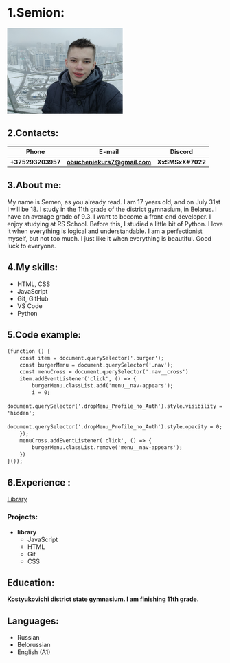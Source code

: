 # 1.Semion:
<img src="IMG_20230105_162750.jpg" height="200">

## 2.Contacts:
|      Phone      |          E-mail            |     Discord    |
|:---------------:|:--------------------------:|:--------------:|
|**+375293203957**|**obucheniekurs7@gmail.com**|**XxSMSxX#7022**|

## 3.About me:
My name is Semen, as you already read. I am 17 years old, and on July 31st I will be 18.
I study in the 11th grade of the district gymnasium, in Belarus. I have an average grade of 9.3.
I want to become a front-end developer. I enjoy studying at RS School. Before this, I studied a little bit of Python.
I love it when everything is logical and understandable. I am a perfectionist myself, but not too much.
I just like it when everything is beautiful. Good luck to everyone.

## 4.My skills:
  * HTML, CSS
  * JavaScript
  * Git, GitHub
  * VS Code
  * Python

## 5.Code example:
```
(function () {
    const item = document.querySelector('.burger');
    const burgerMenu = document.querySelector('.nav');
    const menuCross = document.querySelector('.nav__cross')
    item.addEventListener('click', () => {
        burgerMenu.classList.add('menu__nav-appears');
        i = 0;
        document.querySelector('.dropMenu_Profile_no_Auth').style.visibility = 'hidden';
        document.querySelector('.dropMenu_Profile_no_Auth').style.opacity = 0;
    });
    menuCross.addEventListener('click', () => {
        burgerMenu.classList.remove('menu__nav-appears');
    })
}());
```

## 6.Experience :
[Library](https://rolling-scopes-school.github.io/semion-hacker-JSFEPRESCHOOL2023Q2/library/ "library")

### Projects:
- **library**
  - JavaScript
  - HTML
  - Git
  - CSS

## Education:
**Kostyukovichi district state gymnasium. I am finishing 11th grade.**
## Languages:
- Russian
- Belorussian
- English (A1)
